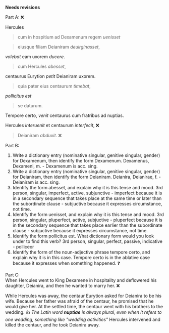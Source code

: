 **Needs revisions**

Part A:  ❌

Hercules

>cum in hospitium ad Dexamenum regem *uenisset*  

>eiusque filiam Deianiram *deuirginasset*,  

*volebat* eam uxorem *ducere*.  


>cum Hercules *abesset*,  

centaurus Eurytion *petit* Deianiram uxorem.  
 
 
>quia pater eius centaurum *timebat*,  

*pollicitus est*

>se daturum.  


Tempore certo, *venit* centaurus cum fratribus ad nuptias.  


Hercules *interuenit* et centaurum *interfecit*,   ❌

>Deianiram *abduxit*.     ❌

Part B:  
1. Write a dictionary entry (nominative singular, genitive singular, gender) for Dexamenum, then identify the form Dexamenum.
Dexamenus, Dexameni, m. - Dexamenum is acc. sing. 
1. Write a dictionary entry (nominative singular, genitive singular, gender) for Deianiram, then identify the form Deianiram.
Deianira, Deianirae, f. - Deianiram is acc. sing.   
1. Identify the form abesset, and explain why it is this tense and mood.
3rd person, singular, imperfect, active, subjunctive - imperfect because it is in a secondary sequence that takes place at the same time or later than the subordinate clause - subjuctive because it expresses circumstance, not time.
1. Identify the form uenisset, and explain why it is this tense and mood.
3rd person, singular, pluperfect, active, subjuctive - pluperfect because it is in the secondary sequence that takes place earlier than the subordinate clause - subjuctive because it expresses circumstance, not time. 
1. Identify the form pollicitus est. What dictionary form would you look under to find this verb?
3rd person, singular, perfect, passive, indicative - polliceor  
1. Identify the form of the noun-adjective phrase tempore certo, and explain why it is in this case.
Tempore certo is in the ablative case because it expresses when something happened. ❓   

Part C:  
When Hercules went to King Dexamene in hospitality and deflowered his daughter, Deianira, and then he wanted to marry her. ❌

While Hercules was away, the centaur Eurytion asked for Deianira to be his wife. Because her father was afraid of the centaur, he promised that he would give her. At the settled time, the centaur went with his brothers to the wedding. 👍 *The Latin word **nuptiae** is always plural, even when it refers to one wedding, something like "wedding activities"*
Hercules intervened and killed the centaur, and he took Deianira away. 
